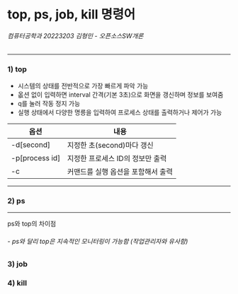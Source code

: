 # top, ps, job, kill 명령어
###### 컴퓨터공학과 20223203 김형민 - 오픈소스SW개론
---
### **1) top**

+ 시스템의 상태를 전반적으로 가장 빠르게 파악 가능
+ 옶션 없이 입력하면 interval 간격(기본 3초)으로 화면을 갱신하며 정보를 보여줌
+ q를 눌러 작동 정지 가능
+ 실행 상태에서 다양한 명릉을 입력하여 프로세스 상태를 출력하거나 제어가 가능

|옵션|내용|
|---|---|
|-d[second]|지정한 초(second)마다 갱신|
|-p[process id]|지정한 프로세스 ID의 정보만 출력|
|-c|커맨드를 실행 옵션을 포함해서 출력|

---
### **2) ps**


---
ps와 top의 차이점
###### - ps와 달리 top은 지속적인 모니터링이 가능함 (작업관리자와 유사함)
### **3) job**

### **4) kill**
